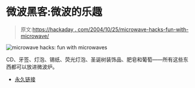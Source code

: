 # 微波黑客:微波的乐趣

> 原文:[https://hackaday . com/2004/10/25/microwave-hacks-fun-with-microwave/](https://hackaday.com/2004/10/25/microwave-hacks-fun-with-microwaves/)

![microwave hacks: fun with microwaves](../Images/d1a4caf01a1a78af3a0907b85eb1fd3c.png)

CD、牙签、灯泡、锡纸、荧光灯泡、圣诞树装饰品、肥皂和葡萄——所有这些东西都可以放进微波炉。

*   [永久链接](http://members.tripod.com/~hochwald/microwave/micro.html)